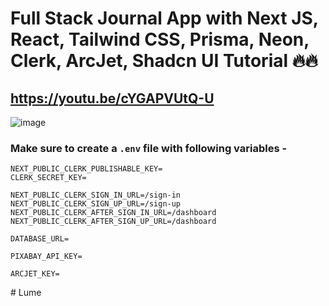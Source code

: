 # Full Stack Journal App with Next JS, React, Tailwind CSS, Prisma, Neon, Clerk, ArcJet, Shadcn UI Tutorial 🔥🔥
## https://youtu.be/cYGAPVUtQ-U

![image](https://github.com/user-attachments/assets/8e4fbd95-40af-4496-a319-dd74d3954814)

### Make sure to create a `.env` file with following variables -

```
NEXT_PUBLIC_CLERK_PUBLISHABLE_KEY=
CLERK_SECRET_KEY=

NEXT_PUBLIC_CLERK_SIGN_IN_URL=/sign-in
NEXT_PUBLIC_CLERK_SIGN_UP_URL=/sign-up
NEXT_PUBLIC_CLERK_AFTER_SIGN_IN_URL=/dashboard
NEXT_PUBLIC_CLERK_AFTER_SIGN_UP_URL=/dashboard

DATABASE_URL=

PIXABAY_API_KEY=

ARCJET_KEY=
```
#   L u m e  
 